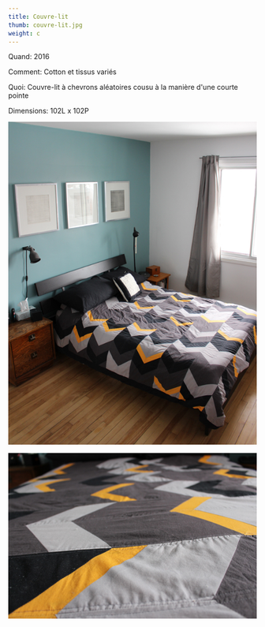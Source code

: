 ```yaml
---
title: Couvre-lit
thumb: couvre-lit.jpg
weight: c
---
```


Quand: 2016

Comment: Cotton et tissus variés 

Quoi: Couvre-lit à chevrons aléatoires cousu à la manière d'une courte pointe

Dimensions: 102L x 102P

![](/img/couvre-lit-01.jpg)

![](/img/couvre-lit-02.jpg)
